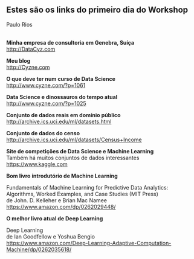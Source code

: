

<h2>Estes são os links do primeiro dia do Workshop</h2>
Paulo Rios<br><br>

**Minha empresa de consultoria em Genebra, Suíça** <br>
http://DataCyz.com

**Meu blog** <br/>
http://Cyzne.com

**O que deve ter num curso de Data Science** <br>
http://www.cyzne.com/?p=1061

**Data Science e dinossauros do tempo atual** <br>
http://www.cyzne.com/?p=1025

**Conjunto de dados reais em domínio público** <br>
http://archive.ics.uci.edu/ml/datasets.html

**Conjunto de dados do censo** <br>
http://archive.ics.uci.edu/ml/datasets/Census+Income

**Site de competições de Data Science e Machine Learning** <br>
Também há muitos conjuntos de dados interessantes<br>
https://www.kaggle.com

**Bom livro introdutório de Machine Learning** <br>

Fundamentals of Machine Learning for Predictive Data Analytics: Algorithms, Worked Examples, and Case Studies (MIT Press) <br>
de John. D. Kelleher e Brian Mac Namee <br>
https://www.amazon.com/dp/0262029448/

**O melhor livro atual de Deep Learning** <br>

Deep Learning <br> 
de Ian Goodfellow e Yoshua Bengio <br>
https://www.amazon.com/Deep-Learning-Adaptive-Computation-Machine/dp/0262035618/



